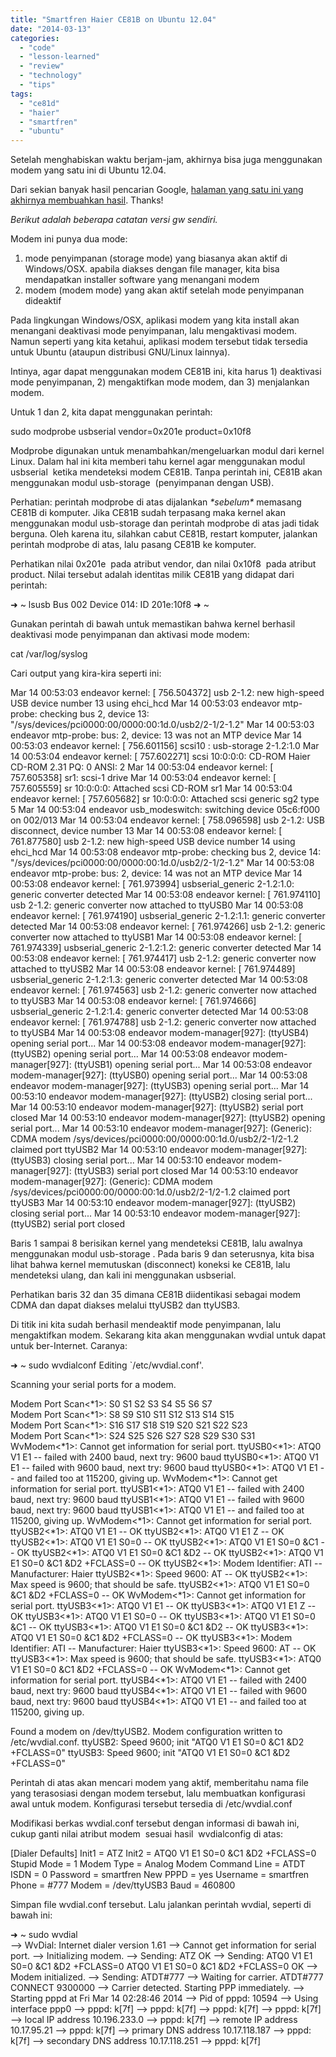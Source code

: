 ```yaml
---
title: "Smartfren Haier CE81B on Ubuntu 12.04"
date: "2014-03-13"
categories: 
  - "code"
  - "lesson-learned"
  - "review"
  - "technology"
  - "tips"
tags: 
  - "ce81d"
  - "haier"
  - "smartfren"
  - "ubuntu"
---
```


Setelah menghabiskan waktu berjam-jam, akhirnya bisa juga menggunakan modem yang satu ini di Ubuntu 12.04.

Dari sekian banyak hasil pencarian Google, [halaman yang satu ini yang akhirnya membuahkan hasil](http://emensite.blogspot.com/2012/04/cara-install-modem-smart-di-ubuntu-1110.html). Thanks!

_Berikut adalah beberapa catatan versi gw sendiri._

Modem ini punya dua mode:

1. mode penyimpanan (storage mode) yang biasanya akan aktif di Windows/OSX. apabila diakses dengan file manager, kita bisa mendapatkan installer software yang menangani modem
2. modem (modem mode) yang akan aktif setelah mode penyimpanan dideaktif

Pada lingkungan Windows/OSX, aplikasi modem yang kita install akan menangani deaktivasi mode penyimpanan, lalu mengaktivasi modem. Namun seperti yang kita ketahui, aplikasi modem tersebut tidak tersedia untuk Ubuntu (ataupun distribusi GNU/Linux lainnya).

Intinya, agar dapat menggunakan modem CE81B ini, kita harus 1) deaktivasi mode penyimpanan, 2) mengaktifkan mode modem, dan 3) menjalankan modem.

Untuk 1 dan 2, kita dapat menggunakan perintah:

sudo modprobe usbserial vendor=0x201e product=0x10f8

Modprobe digunakan untuk menambahkan/mengeluarkan modul dari kernel Linux. Dalam hal ini kita memberi tahu kernel agar menggunakan modul usbserial  ketika mendeteksi modem CE81B. Tanpa perintah ini, CE81B akan menggunakan modul usb-storage  (penyimpanan dengan USB).

Perhatian: perintah modprobe di atas dijalankan _\*sebelum\*_ memasang CE81B di komputer. Jika CE81B sudah terpasang maka kernel akan menggunakan modul usb-storage dan perintah modprobe di atas jadi tidak berguna. Oleh karena itu, silahkan cabut CE81B, restart komputer, jalankan perintah modprobe di atas, lalu pasang CE81B ke komputer.

Perhatikan nilai 0x201e  pada atribut vendor, dan nilai 0x10f8  pada atribut product. Nilai tersebut adalah identitas milik CE81B yang didapat dari perintah:

➜ ~ lsusb
Bus 002 Device 014: ID 201e:10f8 
➜ ~

Gunakan perintah di bawah untuk memastikan bahwa kernel berhasil deaktivasi mode penyimpanan dan aktivasi mode modem:

cat /var/log/syslog

Cari output yang kira-kira seperti ini:

Mar 14 00:53:03 endeavor kernel: \[  756.504372\] usb 2-1.2: new high-speed USB device number 13 using ehci\_hcd
Mar 14 00:53:03 endeavor mtp-probe: checking bus 2, device 13: "/sys/devices/pci0000:00/0000:00:1d.0/usb2/2-1/2-1.2"
Mar 14 00:53:03 endeavor mtp-probe: bus: 2, device: 13 was not an MTP device
Mar 14 00:53:03 endeavor kernel: \[  756.601156\] scsi10 : usb-storage 2-1.2:1.0
Mar 14 00:53:04 endeavor kernel: \[  757.602271\] scsi 10:0:0:0: CD-ROM            Haier    CD-ROM           2.31 PQ: 0 ANSI: 2
Mar 14 00:53:04 endeavor kernel: \[  757.605358\] sr1: scsi-1 drive
Mar 14 00:53:04 endeavor kernel: \[  757.605559\] sr 10:0:0:0: Attached scsi CD-ROM sr1
Mar 14 00:53:04 endeavor kernel: \[  757.605682\] sr 10:0:0:0: Attached scsi generic sg2 type 5
Mar 14 00:53:04 endeavor usb\_modeswitch: switching device 05c6:f000 on 002/013
Mar 14 00:53:04 endeavor kernel: \[  758.096598\] usb 2-1.2: USB disconnect, device number 13
Mar 14 00:53:08 endeavor kernel: \[  761.877580\] usb 2-1.2: new high-speed USB device number 14 using ehci\_hcd
Mar 14 00:53:08 endeavor mtp-probe: checking bus 2, device 14: "/sys/devices/pci0000:00/0000:00:1d.0/usb2/2-1/2-1.2"
Mar 14 00:53:08 endeavor mtp-probe: bus: 2, device: 14 was not an MTP device
Mar 14 00:53:08 endeavor kernel: \[  761.973994\] usbserial\_generic 2-1.2:1.0: generic converter detected
Mar 14 00:53:08 endeavor kernel: \[  761.974110\] usb 2-1.2: generic converter now attached to ttyUSB0
Mar 14 00:53:08 endeavor kernel: \[  761.974190\] usbserial\_generic 2-1.2:1.1: generic converter detected
Mar 14 00:53:08 endeavor kernel: \[  761.974266\] usb 2-1.2: generic converter now attached to ttyUSB1
Mar 14 00:53:08 endeavor kernel: \[  761.974339\] usbserial\_generic 2-1.2:1.2: generic converter detected
Mar 14 00:53:08 endeavor kernel: \[  761.974417\] usb 2-1.2: generic converter now attached to ttyUSB2
Mar 14 00:53:08 endeavor kernel: \[  761.974489\] usbserial\_generic 2-1.2:1.3: generic converter detected
Mar 14 00:53:08 endeavor kernel: \[  761.974563\] usb 2-1.2: generic converter now attached to ttyUSB3
Mar 14 00:53:08 endeavor kernel: \[  761.974666\] usbserial\_generic 2-1.2:1.4: generic converter detected
Mar 14 00:53:08 endeavor kernel: \[  761.974788\] usb 2-1.2: generic converter now attached to ttyUSB4
Mar 14 00:53:08 endeavor modem-manager\[927\]:   (ttyUSB4) opening serial port...
Mar 14 00:53:08 endeavor modem-manager\[927\]:   (ttyUSB2) opening serial port...
Mar 14 00:53:08 endeavor modem-manager\[927\]:   (ttyUSB1) opening serial port...
Mar 14 00:53:08 endeavor modem-manager\[927\]:   (ttyUSB0) opening serial port...
Mar 14 00:53:08 endeavor modem-manager\[927\]:   (ttyUSB3) opening serial port...
Mar 14 00:53:10 endeavor modem-manager\[927\]:   (ttyUSB2) closing serial port...
Mar 14 00:53:10 endeavor modem-manager\[927\]:   (ttyUSB2) serial port closed
Mar 14 00:53:10 endeavor modem-manager\[927\]:   (ttyUSB2) opening serial port...
Mar 14 00:53:10 endeavor modem-manager\[927\]:   (Generic): CDMA modem /sys/devices/pci0000:00/0000:00:1d.0/usb2/2-1/2-1.2 claimed port ttyUSB2
Mar 14 00:53:10 endeavor modem-manager\[927\]:   (ttyUSB3) closing serial port...
Mar 14 00:53:10 endeavor modem-manager\[927\]:   (ttyUSB3) serial port closed
Mar 14 00:53:10 endeavor modem-manager\[927\]:   (Generic): CDMA modem /sys/devices/pci0000:00/0000:00:1d.0/usb2/2-1/2-1.2 claimed port ttyUSB3
Mar 14 00:53:10 endeavor modem-manager\[927\]:   (ttyUSB2) closing serial port...
Mar 14 00:53:10 endeavor modem-manager\[927\]:   (ttyUSB2) serial port closed

Baris 1 sampai 8 berisikan kernel yang mendeteksi CE81B, lalu awalnya menggunakan modul usb-storage . Pada baris 9 dan seterusnya, kita bisa lihat bahwa kernel memutuskan (disconnect) koneksi ke CE81B, lalu mendeteksi ulang, dan kali ini menggunakan usbserial.

Perhatikan baris 32 dan 35 dimana CE81B diidentikasi sebagai modem CDMA dan dapat diakses melalui ttyUSB2 dan ttyUSB3.

Di titik ini kita sudah berhasil mendeaktif mode penyimpanan, lalu mengaktifkan modem. Sekarang kita akan menggunakan wvdial untuk dapat untuk ber-Internet. Caranya:

➜  ~  sudo wvdialconf
Editing \`/etc/wvdial.conf'.

Scanning your serial ports for a modem.

Modem Port Scan<\*1>: S0   S1   S2   S3   S4   S5   S6   S7   
Modem Port Scan<\*1>: S8   S9   S10  S11  S12  S13  S14  S15  
Modem Port Scan<\*1>: S16  S17  S18  S19  S20  S21  S22  S23  
Modem Port Scan<\*1>: S24  S25  S26  S27  S28  S29  S30  S31  
WvModem<\*1>: Cannot get information for serial port.
ttyUSB0<\*1>: ATQ0 V1 E1 -- failed with 2400 baud, next try: 9600 baud
ttyUSB0<\*1>: ATQ0 V1 E1 -- failed with 9600 baud, next try: 9600 baud
ttyUSB0<\*1>: ATQ0 V1 E1 -- and failed too at 115200, giving up.
WvModem<\*1>: Cannot get information for serial port.
ttyUSB1<\*1>: ATQ0 V1 E1 -- failed with 2400 baud, next try: 9600 baud
ttyUSB1<\*1>: ATQ0 V1 E1 -- failed with 9600 baud, next try: 9600 baud
ttyUSB1<\*1>: ATQ0 V1 E1 -- and failed too at 115200, giving up.
WvModem<\*1>: Cannot get information for serial port.
ttyUSB2<\*1>: ATQ0 V1 E1 -- OK
ttyUSB2<\*1>: ATQ0 V1 E1 Z -- OK
ttyUSB2<\*1>: ATQ0 V1 E1 S0=0 -- OK
ttyUSB2<\*1>: ATQ0 V1 E1 S0=0 &C1 -- OK
ttyUSB2<\*1>: ATQ0 V1 E1 S0=0 &C1 &D2 -- OK
ttyUSB2<\*1>: ATQ0 V1 E1 S0=0 &C1 &D2 +FCLASS=0 -- OK
ttyUSB2<\*1>: Modem Identifier: ATI -- Manufacturer: Haier
ttyUSB2<\*1>: Speed 9600: AT -- OK
ttyUSB2<\*1>: Max speed is 9600; that should be safe.
ttyUSB2<\*1>: ATQ0 V1 E1 S0=0 &C1 &D2 +FCLASS=0 -- OK
WvModem<\*1>: Cannot get information for serial port.
ttyUSB3<\*1>: ATQ0 V1 E1 -- OK
ttyUSB3<\*1>: ATQ0 V1 E1 Z -- OK
ttyUSB3<\*1>: ATQ0 V1 E1 S0=0 -- OK
ttyUSB3<\*1>: ATQ0 V1 E1 S0=0 &C1 -- OK
ttyUSB3<\*1>: ATQ0 V1 E1 S0=0 &C1 &D2 -- OK
ttyUSB3<\*1>: ATQ0 V1 E1 S0=0 &C1 &D2 +FCLASS=0 -- OK
ttyUSB3<\*1>: Modem Identifier: ATI -- Manufacturer: Haier
ttyUSB3<\*1>: Speed 9600: AT -- OK
ttyUSB3<\*1>: Max speed is 9600; that should be safe.
ttyUSB3<\*1>: ATQ0 V1 E1 S0=0 &C1 &D2 +FCLASS=0 -- OK
WvModem<\*1>: Cannot get information for serial port.
ttyUSB4<\*1>: ATQ0 V1 E1 -- failed with 2400 baud, next try: 9600 baud
ttyUSB4<\*1>: ATQ0 V1 E1 -- failed with 9600 baud, next try: 9600 baud
ttyUSB4<\*1>: ATQ0 V1 E1 -- and failed too at 115200, giving up.

Found a modem on /dev/ttyUSB2.
Modem configuration written to /etc/wvdial.conf.
ttyUSB2: Speed 9600; init "ATQ0 V1 E1 S0=0 &C1 &D2 +FCLASS=0"
ttyUSB3: Speed 9600; init "ATQ0 V1 E1 S0=0 &C1 &D2 +FCLASS=0"

Perintah di atas akan mencari modem yang aktif, memberitahu nama file yang terasosiasi dengan modem tersebut, lalu membuatkan konfigurasi awal untuk modem. Konfigurasi tersebut tersedia di /etc/wvdial.conf

Modifikasi berkas wvdial.conf tersebut dengan informasi di bawah ini, cukup ganti nilai atribut modem  sesuai hasil  wvdialconfig di atas:

\[Dialer Defaults\]
Init1 = ATZ
Init2 = ATQ0 V1 E1 S0=0 &C1 &D2 +FCLASS=0
Stupid Mode = 1
Modem Type = Analog Modem
Command Line = ATDT
ISDN = 0
Password = smartfren
New PPPD = yes
Username = smartfren
Phone = #777
Modem = /dev/ttyUSB3
Baud = 460800

Simpan file wvdial.conf tersebut. Lalu jalankan perintah wvdial, seperti di bawah ini:

➜  ~  sudo wvdial                                      
--> WvDial: Internet dialer version 1.61
--> Cannot get information for serial port.
--> Initializing modem.
--> Sending: ATZ
OK
--> Sending: ATQ0 V1 E1 S0=0 &C1 &D2 +FCLASS=0
ATQ0 V1 E1 S0=0 &C1 &D2 +FCLASS=0
OK
--> Modem initialized.
--> Sending: ATDT#777
--> Waiting for carrier.
ATDT#777
CONNECT 9300000
--> Carrier detected.  Starting PPP immediately.
--> Starting pppd at Fri Mar 14 02:28:46 2014
--> Pid of pppd: 10594
--> Using interface ppp0
--> pppd: k\[7f\]
--> pppd: k\[7f\]
--> pppd: k\[7f\]
--> pppd: k\[7f\]
--> local  IP address 10.196.233.0
--> pppd: k\[7f\]
--> remote IP address 10.17.95.21
--> pppd: k\[7f\]
--> primary   DNS address 10.17.118.187
--> pppd: k\[7f\]
--> secondary DNS address 10.17.118.251
--> pppd: k\[7f\]
